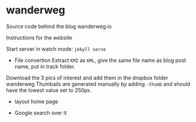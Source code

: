 # wanderweg
Source code behind the blog wanderweg.io

Instructions for the website

Start server in watch mode: `jekyll serve`

- File convertion
Extract `KMZ` as `KML`, give the same file name as blog post name, put in track folder.

Download the 3 pics of interest and add them in the dropbox folder wanderweg
Thumbails are generated manually by adding `-thumb` and should have the lowest value set to 250px.


- layout home page

- Google search over it
